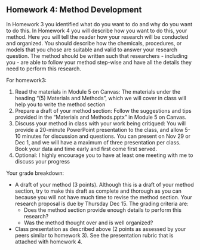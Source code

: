 ## Homework 4: Method Development

In Homework 3 you identified what do you want to do and why do you want to do this. In Homework 4 you will describe how you want to do this, your method. Here you will tell the reader how your research will be conducted and organized. You should describe how the chemicals, procedures, or models that you chose are suitable and valid to answer your research question. The method should be written such that researchers - including you - are able to follow your method step-wise and have all the details they need to perform this research.

For homework3: 
1.	Read the materials in Module 5 on Canvas:  The materials under the heading “(5) Materials and Methods”, which we will cover in class will help you to write the method section
2.	Prepare a draft of your method section:   Follow the suggestions and tips provided in the “Materials and Methods.pptx” in Module 5 on Canvas. 
3.	Discuss your method in class with your work being critiqued: You will provide a 20-minute PowerPoint presentation to the class, and allow 5-10 minutes for discussion and questions. You can present on Nov 29 or Dec 1, and we will have a maximum of three presentation per class. Book your data and time early and first come first served.
4.	Optional: I highly encourage you to have at least one meeting with me to discuss your progress

Your grade breakdown:
- A draft of your method (3 points). Although this is a draft of your method section, try to make this draft as complete and thorough as you can because you will not have much time to revise the method section. Your research proposal is due by Thursday Dec 15. The grading criteria are:
  - Does the method section provide enough details to perform this research?
  - Was the method thought over and is well organized?
- Class presentation as described above (2 points as assessed by your peers similar to homework 3). See the presentation rubric that is attached with homework 4. 
